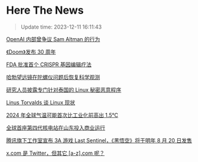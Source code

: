# Here The News
> Update time: 2023-12-11 16:11:43

[OpenAI 内部曾争议 Sam Altman 的行为](https://www.solidot.org/story?sid=76851)

[《Doom》发布 30 周年](https://www.solidot.org/story?sid=76850)

[FDA 批准首个 CRISPR 基因编辑疗法](https://www.solidot.org/story?sid=76849)

[哈勃望远镜在陀螺仪问题后恢复科学观测](https://www.solidot.org/story?sid=76848)

[研究人员披露专门针对泰国的 Linux 秘密恶意程序](https://www.solidot.org/story?sid=76847)

[Linus Torvalds 谈 Linux 现状](https://www.solidot.org/story?sid=76846)

[2024 年全球气温可能首次比工业化前高出 1.5℃](https://www.solidot.org/story?sid=76845)

[全球首座第四代核电站在山东投入商业运行](https://www.solidot.org/story?sid=76844)

[腾讯旗下工作室宣布 3A 游戏 Last Sentinel，《黑悟空》将于明年 8 月 20 日发售](https://www.solidot.org/story?sid=76843)

[x.com 是 Twitter，但其它 [a-z].com 呢？](https://www.solidot.org/story?sid=76842)

